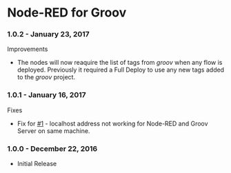 # Node-RED for Groov

### 1.0.2 - January 23, 2017

Improvements

 * The nodes will now reaquire the list of tags from _groov_ when any flow is deployed. Previously
it required a Full Deploy to use any new tags added to the _groov_ project.

### 1.0.1 - January 16, 2017

Fixes

 * Fix for [#1](https://github.com/Opto22/node-red-contrib-groov/issues/1) - localhost address
not working for Node-RED and Groov Server on same machine.

### 1.0.0 - December 22, 2016

 * Initial Release 

